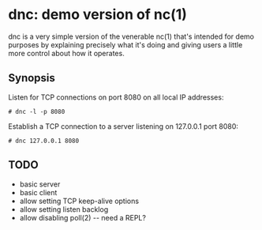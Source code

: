 # dnc: demo version of nc(1)

dnc is a very simple version of the venerable nc(1) that's intended for demo
purposes by explaining precisely what it's doing and giving users a little more
control about how it operates.

## Synopsis

Listen for TCP connections on port 8080 on all local IP addresses:

    # dnc -l -p 8080

Establish a TCP connection to a server listening on 127.0.0.1 port 8080:

    # dnc 127.0.0.1 8080

## TODO

* basic server
* basic client
* allow setting TCP keep-alive options
* allow setting listen backlog
* allow disabling poll(2) -- need a REPL?
